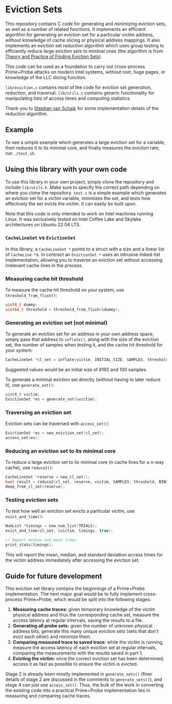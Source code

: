 # Eviction Sets

This repository contains C code for generating and minimizing eviction sets, as well as a number of related functions. It implements an efficient algorithm for generating an eviction set for a particular victim address, without knowledge of cache slicing or physical address mappings. It also implements an eviction set reduction algorithm which uses group testing to efficiently reduce large eviction sets to minimal ones  (the algorithm is from [Theory and Practice of Finding Eviction Sets](https://arxiv.org/pdf/1810.01497)).

This code can be used as a foundation to carry out cross-process Prime+Probe attacks on modern Intel systems, without root, huge pages, or knowledge of the LLC slicing function.

`lib/eviction.c` contains most of the code for eviction set generation, reduction, and traversal. `lib/utils.c` contains generic functionality for manipulating lists of access times and computing statistics.

Thank you to [Stephan van Schaik](https://codentium.com/about/) for some implementation details of the reduction algorithm.

## Example

To see a simple example which generates a large eviction set for a variable, then reduces it to its minimal core, and finally measures the eviction rate, run `./test.sh`.

## Using this library with your own code

To use this library in your own project, simply clone the repository and include `lib/utils.h`. Make sure to specify the correct path depending on where you clone the repository. `test.c` is a simple example which generates an eviction set for a victim variable, minimizes the set, and tests how effectively the set evicts the victim. It can easily be built upon.

Note that this code is only intended to work on Intel machines running Linux. It was exclusively tested on Intel Coffee Lake and Skylake architectures on Ubuntu 22.04 LTS.

### `CacheLineSet` vs `EvictionSet`

In this library, a `CacheLineSet *` points to a struct with a size and a linear list of `CacheLine *`s. In contract an `EvictionSet *` uses an intrusive linked-list implementation, allowing you to traverse an eviction set without accessing irrelevant cache lines in the process.

### Measuring cache hit threshold

To measure the cache hit threshold on your system, use `threshold_from_flush()`:

```C
uint8_t dummy;
uint64_t threshold = threshold_from_flush(&dummy);
```

### Generating an eviction set (not minimal)

To generate an eviction set for an address in your own address space, simply pass that address to `inflate()`, along with the size of the eviction set, the number of samples when testing it, and the cache hit threshold for your system:

```C
CacheLineSet *cl_set = inflate(victim, INITIAL_SIZE, SAMPLES, threshold);
```

Suggested values would be an initial size of 8192 and 100 samples.

To generate a minimal eviction set directly (without having to later reduce it), use `generate_set()`:

```C
uint8_t victim;
EvictionSet *es = generate_set(&victim);
```

### Traversing an eviction set

Eviction sets can be traversed with `access_set()`:

```C
EvictionSet *es = new_eviction_set(cl_set);
access_set(es);
```


### Reducing an eviction set to its minimal core

To reduce a large eviction set to its minimal core (n cache lines for a n-way cache), use `reduce2()`:

```C
CacheLineSet *reserve = new_cl_set();
bool result = reduce2(cl_set, reserve, victim, SAMPLES, threshold, BINS);
deep_free_cl_set(reserve);
```

### Testing eviction sets

To test how well an eviction set evicts a particular victim, use `evict_and_time()`:

```C
NumList *timings = new_num_list(TRIALS);
evict_and_time(cl_set, &victim, timings, true);

// Report median and mean times
print_stats(timings);
```

This will report the mean, median, and standard deviation access times for the victim address immediately after accessing the eviction set.

## Guide for future development

This eviction set library contains the beginnings of a Prime+Probe implementation. The next major goal would be to fully implement cross-process Prime+Probe, which would be split into the following stages:

1. **Measuring cache traces:** given temporary knowledge of the victim physical address and thus the corresponding cache set, measure the access latency at regular intervals, saving the results to a file.
2. **Generating all probe sets:** given the number of unknown physical address bits, generate this many unique eviction sets (sets that don't evict each other) and minimize them.
3. **Comparing measured trace to saved trace**: while the victim is running, measure the access latency of each eviction set at regular intervals, comparing the measurements with the results saved in part 1.
4. **Evicting the victim:** once the correct eviction set has been determined, access it as fast as possible to ensure the victim is evicted.

Stage 2 is already been mostly implemented in `generate_sets()` (finer details of stage 2 are discussed in the comments to `generate_sets()`), and stage 4 can just use `access_set()`. Thus, the bulk of the work in converting the existing code into a practical Prime+Probe implementation lies in measuring and comparing cache traces.
